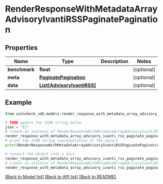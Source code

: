 # RenderResponseWithMetadataArrayAdvisoryIvantiRSSPaginatePagination


## Properties

Name | Type | Description | Notes
------------ | ------------- | ------------- | -------------
**benchmark** | **float** |  | [optional] 
**meta** | [**PaginatePagination**](PaginatePagination.md) |  | [optional] 
**data** | [**List[AdvisoryIvantiRSS]**](AdvisoryIvantiRSS.md) |  | [optional] 

## Example

```python
from vulncheck_sdk.models.render_response_with_metadata_array_advisory_ivanti_rss_paginate_pagination import RenderResponseWithMetadataArrayAdvisoryIvantiRSSPaginatePagination

# TODO update the JSON string below
json = "{}"
# create an instance of RenderResponseWithMetadataArrayAdvisoryIvantiRSSPaginatePagination from a JSON string
render_response_with_metadata_array_advisory_ivanti_rss_paginate_pagination_instance = RenderResponseWithMetadataArrayAdvisoryIvantiRSSPaginatePagination.from_json(json)
# print the JSON string representation of the object
print(RenderResponseWithMetadataArrayAdvisoryIvantiRSSPaginatePagination.to_json())

# convert the object into a dict
render_response_with_metadata_array_advisory_ivanti_rss_paginate_pagination_dict = render_response_with_metadata_array_advisory_ivanti_rss_paginate_pagination_instance.to_dict()
# create an instance of RenderResponseWithMetadataArrayAdvisoryIvantiRSSPaginatePagination from a dict
render_response_with_metadata_array_advisory_ivanti_rss_paginate_pagination_from_dict = RenderResponseWithMetadataArrayAdvisoryIvantiRSSPaginatePagination.from_dict(render_response_with_metadata_array_advisory_ivanti_rss_paginate_pagination_dict)
```
[[Back to Model list]](../README.md#documentation-for-models) [[Back to API list]](../README.md#documentation-for-api-endpoints) [[Back to README]](../README.md)


